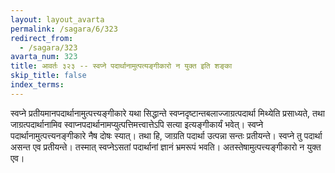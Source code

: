 ```yaml
---
layout: layout_avarta
permalink: /sagara/6/323
redirect_from:
  - /sagara/323
avarta_num: 323
title: आवर्तः ३२३ -- स्वप्ने पदार्थानामुत्पत्यङ्गीकारो न युक्त इति शङ्का
skip_title: false
index_terms: 
---
```


स्वप्ने प्रतीयमानपदार्थानामुत्पत्त्यङ्गीकारे यथा सिद्धान्ते स्वप्नदृष्टान्तबलाज्जाग्रत्पदार्था मिथ्येति प्रसाध्यते, तथा जाग्रत्पदार्थानामिव स्वाप्नपदार्थानामप्युत्पत्तिमत्त्वात्तेऽपि सत्या इत्यङ्गीकार्यं भवेत्। स्वप्ने पदार्थानामुत्पत्त्यनङ्गीकारे नैष दोषः स्यात्। तथा हि, जाग्रति पदार्था उत्पन्ना सन्तः
प्रतीयन्ते। स्वप्ने तु पदार्था असन्त एव प्रतीयन्ते। तस्मात् स्वप्नेऽसतां पदार्थानां
ज्ञानं भ्रमरूपं भवति। अतस्तेषामुत्पत्त्यङ्गीकारो न युक्त एव।
